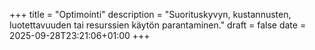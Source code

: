+++
title = "Optimointi"
description = "Suorituskyvyn, kustannusten, luotettavuuden tai resurssien käytön parantaminen."
draft = false
date = 2025-09-28T23:21:06+01:00
+++